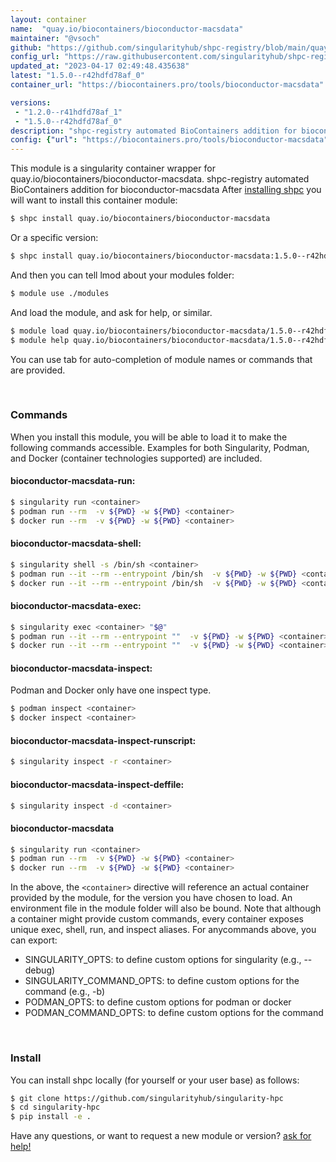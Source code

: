 ```yaml
---
layout: container
name:  "quay.io/biocontainers/bioconductor-macsdata"
maintainer: "@vsoch"
github: "https://github.com/singularityhub/shpc-registry/blob/main/quay.io/biocontainers/bioconductor-macsdata/container.yaml"
config_url: "https://raw.githubusercontent.com/singularityhub/shpc-registry/main/quay.io/biocontainers/bioconductor-macsdata/container.yaml"
updated_at: "2023-04-17 02:49:48.435638"
latest: "1.5.0--r42hdfd78af_0"
container_url: "https://biocontainers.pro/tools/bioconductor-macsdata"

versions:
 - "1.2.0--r41hdfd78af_1"
 - "1.5.0--r42hdfd78af_0"
description: "shpc-registry automated BioContainers addition for bioconductor-macsdata"
config: {"url": "https://biocontainers.pro/tools/bioconductor-macsdata", "maintainer": "@vsoch", "description": "shpc-registry automated BioContainers addition for bioconductor-macsdata", "latest": {"1.5.0--r42hdfd78af_0": "sha256:7f9f8801626932b7033ce39cb66aab0a1a05ce32f42216c36d5ea05f5d8ec960"}, "tags": {"1.2.0--r41hdfd78af_1": "sha256:8d246380d29382da93d960731c03f2fb8148a5fd09f683161c962a9560faad60", "1.5.0--r42hdfd78af_0": "sha256:7f9f8801626932b7033ce39cb66aab0a1a05ce32f42216c36d5ea05f5d8ec960"}, "docker": "quay.io/biocontainers/bioconductor-macsdata"}
---
```


This module is a singularity container wrapper for quay.io/biocontainers/bioconductor-macsdata.
shpc-registry automated BioContainers addition for bioconductor-macsdata
After [installing shpc](#install) you will want to install this container module:


```bash
$ shpc install quay.io/biocontainers/bioconductor-macsdata
```

Or a specific version:

```bash
$ shpc install quay.io/biocontainers/bioconductor-macsdata:1.5.0--r42hdfd78af_0
```

And then you can tell lmod about your modules folder:

```bash
$ module use ./modules
```

And load the module, and ask for help, or similar.

```bash
$ module load quay.io/biocontainers/bioconductor-macsdata/1.5.0--r42hdfd78af_0
$ module help quay.io/biocontainers/bioconductor-macsdata/1.5.0--r42hdfd78af_0
```

You can use tab for auto-completion of module names or commands that are provided.

<br>

### Commands

When you install this module, you will be able to load it to make the following commands accessible.
Examples for both Singularity, Podman, and Docker (container technologies supported) are included.

#### bioconductor-macsdata-run:

```bash
$ singularity run <container>
$ podman run --rm  -v ${PWD} -w ${PWD} <container>
$ docker run --rm  -v ${PWD} -w ${PWD} <container>
```

#### bioconductor-macsdata-shell:

```bash
$ singularity shell -s /bin/sh <container>
$ podman run --it --rm --entrypoint /bin/sh  -v ${PWD} -w ${PWD} <container>
$ docker run --it --rm --entrypoint /bin/sh  -v ${PWD} -w ${PWD} <container>
```

#### bioconductor-macsdata-exec:

```bash
$ singularity exec <container> "$@"
$ podman run --it --rm --entrypoint ""  -v ${PWD} -w ${PWD} <container> "$@"
$ docker run --it --rm --entrypoint ""  -v ${PWD} -w ${PWD} <container> "$@"
```

#### bioconductor-macsdata-inspect:

Podman and Docker only have one inspect type.

```bash
$ podman inspect <container>
$ docker inspect <container>
```

#### bioconductor-macsdata-inspect-runscript:

```bash
$ singularity inspect -r <container>
```

#### bioconductor-macsdata-inspect-deffile:

```bash
$ singularity inspect -d <container>
```



#### bioconductor-macsdata

```bash
$ singularity run <container>
$ podman run --rm  -v ${PWD} -w ${PWD} <container>
$ docker run --rm  -v ${PWD} -w ${PWD} <container>
```


In the above, the `<container>` directive will reference an actual container provided
by the module, for the version you have chosen to load. An environment file in the
module folder will also be bound. Note that although a container
might provide custom commands, every container exposes unique exec, shell, run, and
inspect aliases. For anycommands above, you can export:

 - SINGULARITY_OPTS: to define custom options for singularity (e.g., --debug)
 - SINGULARITY_COMMAND_OPTS: to define custom options for the command (e.g., -b)
 - PODMAN_OPTS: to define custom options for podman or docker
 - PODMAN_COMMAND_OPTS: to define custom options for the command

<br>

### Install

You can install shpc locally (for yourself or your user base) as follows:

```bash
$ git clone https://github.com/singularityhub/singularity-hpc
$ cd singularity-hpc
$ pip install -e .
```

Have any questions, or want to request a new module or version? [ask for help!](https://github.com/singularityhub/singularity-hpc/issues)
